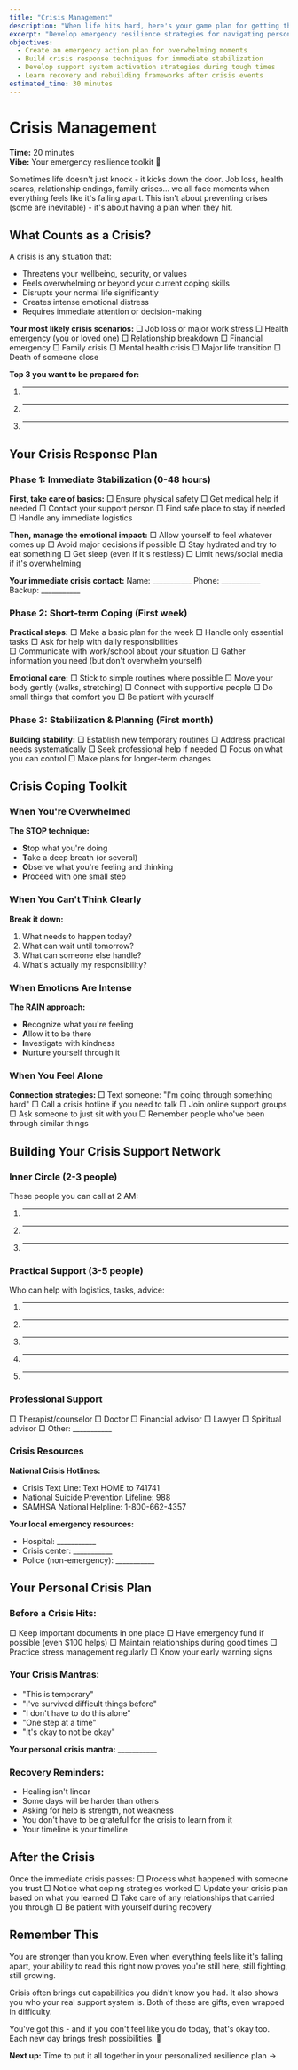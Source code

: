 ```yaml
---
title: "Crisis Management"
description: "When life hits hard, here's your game plan for getting through it"
excerpt: "Develop emergency resilience strategies for navigating personal and professional crises with strength and clarity."
objectives:
  - Create an emergency action plan for overwhelming moments
  - Build crisis response techniques for immediate stabilization
  - Develop support system activation strategies during tough times
  - Learn recovery and rebuilding frameworks after crisis events
estimated_time: 30 minutes
---
```


# Crisis Management

**Time:** 20 minutes\
**Vibe:** Your emergency resilience toolkit 🧰

Sometimes life doesn't just knock - it kicks down the door. Job loss, health scares, relationship endings, family crises... we all face moments when everything feels like it's falling apart. This isn't about preventing crises (some are inevitable) - it's about having a plan when they hit.

## What Counts as a Crisis?

A crisis is any situation that:

- Threatens your wellbeing, security, or values
- Feels overwhelming or beyond your current coping skills
- Disrupts your normal life significantly
- Creates intense emotional distress
- Requires immediate attention or decision-making

**Your most likely crisis scenarios:**
□ Job loss or major work stress
□ Health emergency (you or loved one)
□ Relationship breakdown
□ Financial emergency
□ Family crisis
□ Mental health crisis
□ Major life transition
□ Death of someone close

**Top 3 you want to be prepared for:**

1. ---
2. ---
3. ---

## Your Crisis Response Plan

### Phase 1: Immediate Stabilization (0-48 hours)

**First, take care of basics:**
□ Ensure physical safety
□ Get medical help if needed
□ Contact your support person
□ Find safe place to stay if needed
□ Handle any immediate logistics

**Then, manage the emotional impact:**
□ Allow yourself to feel whatever comes up
□ Avoid major decisions if possible
□ Stay hydrated and try to eat something
□ Get sleep (even if it's restless)
□ Limit news/social media if it's overwhelming

**Your immediate crisis contact:**
Name: ___________
Phone: ___________
Backup: ___________

### Phase 2: Short-term Coping (First week)

**Practical steps:**
□ Make a basic plan for the week
□ Handle only essential tasks
□ Ask for help with daily responsibilities\
□ Communicate with work/school about your situation
□ Gather information you need (but don't overwhelm yourself)

**Emotional care:**
□ Stick to simple routines where possible
□ Move your body gently (walks, stretching)
□ Connect with supportive people
□ Do small things that comfort you
□ Be patient with yourself

### Phase 3: Stabilization & Planning (First month)

**Building stability:**
□ Establish new temporary routines
□ Address practical needs systematically
□ Seek professional help if needed
□ Focus on what you can control
□ Make plans for longer-term changes

## Crisis Coping Toolkit

### When You're Overwhelmed

**The STOP technique:**

- **S**top what you're doing
- **T**ake a deep breath (or several)
- **O**bserve what you're feeling and thinking
- **P**roceed with one small step

### When You Can't Think Clearly

**Break it down:**

1. What needs to happen today?
2. What can wait until tomorrow?
3. What can someone else handle?
4. What's actually my responsibility?

### When Emotions Are Intense

**The RAIN approach:**

- **R**ecognize what you're feeling
- **A**llow it to be there
- **I**nvestigate with kindness
- **N**urture yourself through it

### When You Feel Alone

**Connection strategies:**
□ Text someone: "I'm going through something hard"
□ Call a crisis hotline if you need to talk
□ Join online support groups
□ Ask someone to just sit with you
□ Remember people who've been through similar things

## Building Your Crisis Support Network

### Inner Circle (2-3 people)

These people you can call at 2 AM:

1. ---
2. ---
3. ---

### Practical Support (3-5 people)

Who can help with logistics, tasks, advice:

1. ---
2. ---
3. ---
4. ---
5. ---

### Professional Support

□ Therapist/counselor
□ Doctor
□ Financial advisor
□ Lawyer
□ Spiritual advisor
□ Other: ___________

### Crisis Resources

**National Crisis Hotlines:**

- Crisis Text Line: Text HOME to 741741
- National Suicide Prevention Lifeline: 988
- SAMHSA National Helpline: 1-800-662-4357

**Your local emergency resources:**

- Hospital: ___________
- Crisis center: ___________
- Police (non-emergency): ___________

## Your Personal Crisis Plan

### Before a Crisis Hits:

□ Keep important documents in one place
□ Have emergency fund if possible (even $100 helps)
□ Maintain relationships during good times
□ Practice stress management regularly
□ Know your early warning signs

### Your Crisis Mantras:

- "This is temporary"
- "I've survived difficult things before"
- "I don't have to do this alone"
- "One step at a time"
- "It's okay to not be okay"

**Your personal crisis mantra:** ___________

### Recovery Reminders:

- Healing isn't linear
- Some days will be harder than others
- Asking for help is strength, not weakness
- You don't have to be grateful for the crisis to learn from it
- Your timeline is your timeline

## After the Crisis

Once the immediate crisis passes:
□ Process what happened with someone you trust
□ Notice what coping strategies worked
□ Update your crisis plan based on what you learned
□ Take care of any relationships that carried you through
□ Be patient with yourself during recovery

## Remember This

You are stronger than you know. Even when everything feels like it's falling apart, your ability to read this right now proves you're still here, still fighting, still growing.

Crisis often brings out capabilities you didn't know you had. It also shows you who your real support system is. Both of these are gifts, even wrapped in difficulty.

You've got this - and if you don't feel like you do today, that's okay too. Each new day brings fresh possibilities. 💙

**Next up:** Time to put it all together in your personalized resilience plan →

